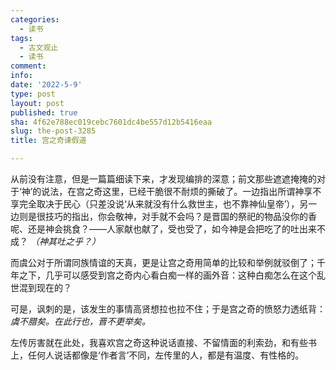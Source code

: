 ```yaml
---
categories:
  - 读书
tags:
  - 古文观止
  - 读书
comment: 
info: 
date: '2022-5-9'
type: post
layout: post
published: true
sha: 4f62e788ec019cebc7601dc4be557d12b5416eaa
slug: the-post-3285
title: 宫之奇谏假道

---
```

从前没有注意，但是一篇篇细读下来，才发现编排的深意；前文那些遮遮掩掩的对于‘神’的说法，在宫之奇这里，已经干脆很不耐烦的撕破了。一边指出所谓神享不享完全取决于民心（只差没说‘从来就没有什么救世主，也不靠神仙皇帝’），另一边则是很技巧的指出，你会敬神，对手就不会吗？是晋国的祭祀的物品没你的香呢、还是神会挑食？——人家献也献了，受也受了，如今神是会把吃了的吐出来不成？ *（神其吐之乎？）*

而虞公对于所谓同族情谊的天真，更是让宫之奇用简单的比较和举例就驳倒了；千年之下，几乎可以感受到宫之奇内心看白痴一样的画外音：这种白痴怎么在这个乱世混到现在的？

可是，讽刺的是，该发生的事情高贤想拉也拉不住；于是宫之奇的愤怒力透纸背：*虞不腊矣。在此行也，晋不更举矣。*

左传厉害就在此处，我喜欢宫之奇这种说话直接、不留情面的利索劲，和有些书上，任何人说话都像是‘作者言’不同，左传里的人，都是有温度、有性格的。
